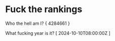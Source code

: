 # Fuck the rankings

Who the hell am I?
{ 4284661 }

What fucking year is it?
[ 2024-10-10T08:00:00Z ]
